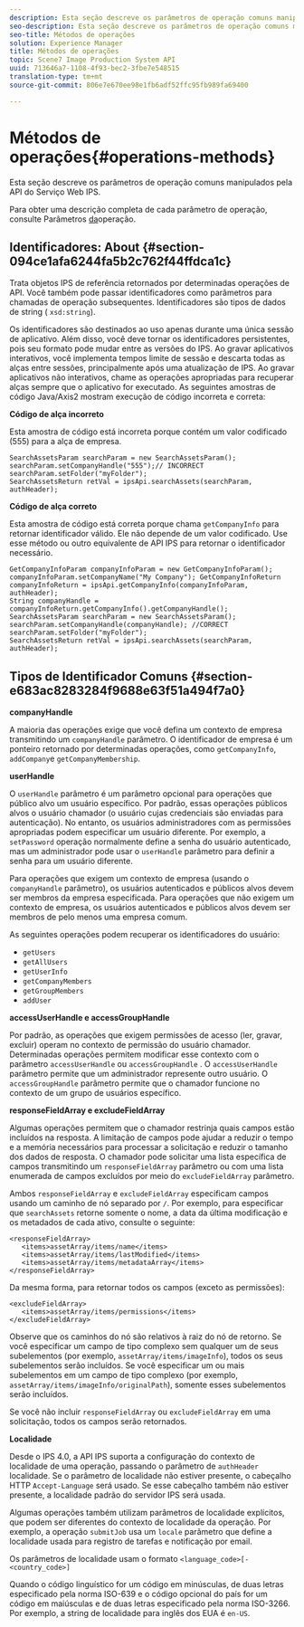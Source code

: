 ```yaml
---
description: Esta seção descreve os parâmetros de operação comuns manipulados pela API do Serviço Web IPS.
seo-description: Esta seção descreve os parâmetros de operação comuns manipulados pela API do Serviço Web IPS.
seo-title: Métodos de operações
solution: Experience Manager
title: Métodos de operações
topic: Scene7 Image Production System API
uuid: 713646a7-1108-4f93-bec2-3fbe7e548515
translation-type: tm+mt
source-git-commit: 806e7e670ee98e1fb6adf52ffc95fb989fa69400

---
```



# Métodos de operações{#operations-methods}

Esta seção descreve os parâmetros de operação comuns manipulados pela API do Serviço Web IPS.

Para obter uma descrição completa de cada parâmetro de operação, consulte Parâmetros [da](/help/aem-ips-api/operations/c-operations-intro/c-methods/c-methods.md)operação.

## Identificadores: About {#section-094ce1afa6244fa5b2c762f44ffdca1c}

Trata objetos IPS de referência retornados por determinadas operações de API. Você também pode passar identificadores como parâmetros para chamadas de operação subsequentes. Identificadores são tipos de dados de string ( `xsd:string`).

Os identificadores são destinados ao uso apenas durante uma única sessão de aplicativo. Além disso, você deve tornar os identificadores persistentes, pois seu formato pode mudar entre as versões do IPS. Ao gravar aplicativos interativos, você implementa tempos limite de sessão e descarta todas as alças entre sessões, principalmente após uma atualização de IPS. Ao gravar aplicativos não interativos, chame as operações apropriadas para recuperar alças sempre que o aplicativo for executado. As seguintes amostras de código Java/Axis2 mostram execução de código incorreta e correta:

**Código de alça incorreto**

Esta amostra de código está incorreta porque contém um valor codificado (555) para a alça de empresa.

```
SearchAssetsParam searchParam = new SearchAssetsParam(); searchParam.setCompanyHandle("555");// INCORRECT 
searchParam.setFolder("myFolder"); 
SearchAssetsReturn retVal = ipsApi.searchAssets(searchParam, authHeader);
```

**Código de alça correto**

Esta amostra de código está correta porque chama `getCompanyInfo` para retornar identificador válido. Ele não depende de um valor codificado. Use esse método ou outro equivalente de API IPS para retornar o identificador necessário.

```
GetCompanyInfoParam companyInfoParam = new GetCompanyInfoParam(); 
companyInfoParam.setCompanyName("My Company"); GetCompanyInfoReturn companyInfoReturn = ipsApi.getCompanyInfo(companyInfoParam, authHeader); 
String companyHandle = companyInfoReturn.getCompanyInfo().getCompanyHandle(); 
SearchAssetsParam searchParam = new SearchAssetsParam(); searchParam.setCompanyHandle(companyHandle); //CORRECT 
searchParam.setFolder("myFolder"); 
SearchAssetsReturn retVal = ipsApi.searchAssets(searchParam, authHeader);
```

## Tipos de Identificador Comuns {#section-e683ac8283284f9688e63f51a494f7a0}

**companyHandle**

A maioria das operações exige que você defina um contexto de empresa transmitindo um `companyHandle` parâmetro. O identificador de empresa é um ponteiro retornado por determinadas operações, como `getCompanyInfo`, `addCompany`e `getCompanyMembership`.

**userHandle**

O `userHandle` parâmetro é um parâmetro opcional para operações que público alvo um usuário específico. Por padrão, essas operações públicos alvos o usuário chamador (o usuário cujas credenciais são enviadas para autenticação). No entanto, os usuários administradores com as permissões apropriadas podem especificar um usuário diferente. Por exemplo, a `setPassword` operação normalmente define a senha do usuário autenticado, mas um administrador pode usar o `userHandle` parâmetro para definir a senha para um usuário diferente.

Para operações que exigem um contexto de empresa (usando o `companyHandle` parâmetro), os usuários autenticados e públicos alvos devem ser membros da empresa especificada. Para operações que não exigem um contexto de empresa, os usuários autenticados e públicos alvos devem ser membros de pelo menos uma empresa comum.

As seguintes operações podem recuperar os identificadores do usuário:

* `getUsers`
* `getAllUsers`
* `getUserInfo`
* `getCompanyMembers`
* `getGroupMembers`
* `addUser`

**accessUserHandle e accessGroupHandle**

Por padrão, as operações que exigem permissões de acesso (ler, gravar, excluir) operam no contexto de permissão do usuário chamador. Determinadas operações permitem modificar esse contexto com o parâmetro `accessUserHandle` ou `accessGroupHandle` . O `accessUserHandle` parâmetro permite que um administrador represente outro usuário. O `accessGroupHandle` parâmetro permite que o chamador funcione no contexto de um grupo de usuários específico.

**responseFieldArray e excludeFieldArray**

Algumas operações permitem que o chamador restrinja quais campos estão incluídos na resposta. A limitação de campos pode ajudar a reduzir o tempo e a memória necessários para processar a solicitação e reduzir o tamanho dos dados de resposta. O chamador pode solicitar uma lista específica de campos transmitindo um `responseFieldArray` parâmetro ou com uma lista enumerada de campos excluídos por meio do `excludeFieldArray` parâmetro.

Ambos `responseFieldArray` e `excludeFieldArray` especificam campos usando um caminho de nó separado por `/`. Por exemplo, para especificar que `searchAssets` retorne somente o nome, a data da última modificação e os metadados de cada ativo, consulte o seguinte:

```
<responseFieldArray> 
   <items>assetArray/items/name</items> 
   <items>assetArray/items/lastModified</items> 
   <items>assetArray/items/metadataArray</items> 
</responseFieldArray>
```

Da mesma forma, para retornar todos os campos (exceto as permissões):

```
<excludeFieldArray> 
   <items>assetArray/items/permissions</items> 
</excludeFieldArray>
```

Observe que os caminhos do nó são relativos à raiz do nó de retorno. Se você especificar um campo de tipo complexo sem qualquer um de seus subelementos (por exemplo, `assetArray/items/imageInfo`), todos os seus subelementos serão incluídos. Se você especificar um ou mais subelementos em um campo de tipo complexo (por exemplo, `assetArray/items/imageInfo/originalPath`), somente esses subelementos serão incluídos.

Se você não incluir `responseFieldArray` ou `excludeFieldArray` em uma solicitação, todos os campos serão retornados.

**Localidade**

Desde o IPS 4.0, a API IPS suporta a configuração do contexto de localidade de uma operação, passando o parâmetro de `authHeader` localidade. Se o parâmetro de localidade não estiver presente, o cabeçalho HTTP `Accept-Language` será usado. Se esse cabeçalho também não estiver presente, a localidade padrão do servidor IPS será usada.

Algumas operações também utilizam parâmetros de localidade explícitos, que podem ser diferentes do contexto de localidade da operação. Por exemplo, a operação `submitJob` usa um `locale` parâmetro que define a localidade usada para registro de tarefas e notificação por email.

Os parâmetros de localidade usam o formato `<language_code>[-<country_code>]`

Quando o código linguístico for um código em minúsculas, de duas letras especificado pela norma ISO-639 e o código opcional do país for um código em maiúsculas e de duas letras especificado pela norma ISO-3266. Por exemplo, a string de localidade para inglês dos EUA é `en-US`.
